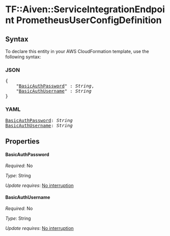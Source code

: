 # TF::Aiven::ServiceIntegrationEndpoint PrometheusUserConfigDefinition

## Syntax

To declare this entity in your AWS CloudFormation template, use the following syntax:

### JSON

<pre>
{
    "<a href="#basicauthpassword" title="BasicAuthPassword">BasicAuthPassword</a>" : <i>String</i>,
    "<a href="#basicauthusername" title="BasicAuthUsername">BasicAuthUsername</a>" : <i>String</i>
}
</pre>

### YAML

<pre>
<a href="#basicauthpassword" title="BasicAuthPassword">BasicAuthPassword</a>: <i>String</i>
<a href="#basicauthusername" title="BasicAuthUsername">BasicAuthUsername</a>: <i>String</i>
</pre>

## Properties

#### BasicAuthPassword

_Required_: No

_Type_: String

_Update requires_: [No interruption](https://docs.aws.amazon.com/AWSCloudFormation/latest/UserGuide/using-cfn-updating-stacks-update-behaviors.html#update-no-interrupt)

#### BasicAuthUsername

_Required_: No

_Type_: String

_Update requires_: [No interruption](https://docs.aws.amazon.com/AWSCloudFormation/latest/UserGuide/using-cfn-updating-stacks-update-behaviors.html#update-no-interrupt)

